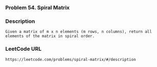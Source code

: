 ### Problem 54. Spiral Matrix

### Description
	Given a matrix of m x n elements (m rows, n columns), return all elements of the matrix in spiral order.

### LeetCode URL
	https://leetcode.com/problems/spiral-matrix/#/description
